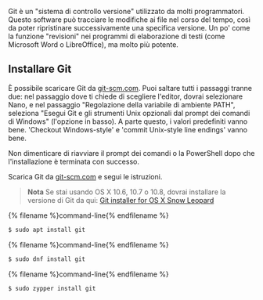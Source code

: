 Git è un "sistema di controllo versione" utilizzato da molti programmatori. Questo software può tracciare le modifiche ai file nel corso del tempo, così da poter ripristinare successivamente una specifica versione. Un po' come la funzione "revisioni" nei programmi di elaborazione di testi (come Microsoft Word o LibreOffice), ma molto più potente.

## Installare Git

<!--sec data-title="Installing Git: Windows" data-id="git_install_windows"
data-collapse=true ces-->

È possibile scaricare Git da [git-scm.com](https://git-scm.com/). Puoi saltare tutti i passaggi tranne due: nel passaggio dove ti chiede di scegliere l'editor, dovrai selezionare Nano, e nel passaggio "Regolazione della variabile di ambiente PATH", seleziona "Esegui Git e gli strumenti Unix opzionali dal prompt dei comandi di Windows" (l'opzione in basso). A parte questo, i valori predefiniti vanno bene. 'Checkout Windows-style' e 'commit Unix-style line endings' vanno bene.

Non dimenticare di riavviare il prompt dei comandi o la PowerShell dopo che l'installazione è terminata con successo. <!--endsec-->

<!--sec data-title="Installing Git: OS X" data-id="git_install_OSX"
data-collapse=true ces-->

Scarica Git da [git-scm.com](https://git-scm.com/) e segui le istruzioni.

> **Nota** Se stai usando OS X 10.6, 10.7 o 10.8, dovrai installare la versione di Git da qui: [Git installer for OS X Snow Leopard](https://sourceforge.net/projects/git-osx-installer/files/git-2.3.5-intel-universal-snow-leopard.dmg/download)

<!--endsec-->

<!--sec data-title="Installing Git: Debian or Ubuntu" data-id="git_install_debian_ubuntu"
data-collapse=true ces-->

{% filename %}command-line{% endfilename %}

```bash
$ sudo apt install git
```

<!--endsec-->

<!--sec data-title="Installing Git: Fedora" data-id="git_install_fedora"
data-collapse=true ces-->

{% filename %}command-line{% endfilename %}

```bash
$ sudo dnf install git
```

<!--endsec-->

<!--sec data-title="Installing Git: openSUSE" data-id="git_install_openSUSE"
data-collapse=true ces-->

{% filename %}command-line{% endfilename %}

```bash
$ sudo zypper install git
```

<!--endsec-->